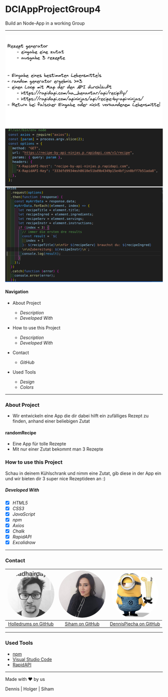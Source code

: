 # DCIAppProjectGroup4

Build an Node-App in a working Group

---

![brainstorm scrabble](./IMG/brainstorm.png)<br>
![code1](./IMG/Teil1.png)<br>
![code2](./IMG/Teil2.png)<br>

#### Navigation

- About Project
  - _Description_
  - _Developed With_
- How to use this Project
  - _Description_
  - _Developed With_
- Contact

  - _GitHub_

- Used Tools
  - _Design_
  - _Colors_

---

### About Project

- Wir entwickeln eine App die dir dabei hilft ein zufälliges Rezept zu finden, anhand einer beliebigen Zutat

#### randomRecipe

- Eine App für tolle Rezepte
- Mit nur einer Zutat bekommt man 3 Rezepte

### How to use this Project

Schau in deinem Kühlschrank und nimm eine Zutat, gib diese in der App ein und wir bieten dir 3 super nice Rezeptideen an :)

##### Developed With

- [x] _HTML5_
- [x] _CSS3_
- [x] _JavaScript_
- [x] _npm_
- [x] _Axios_
- [x] _Chalk_
- [x] _RapidAPI_
- [x] _Excalidraw_

---

### Contact<br>

| <img style = "border-radius: 50%" src= "./IMG/profilHolle.jpeg" width="150px"> | <img style = "border-radius: 50%" src= "./IMG/siham.saidi.jpg" width="150px"> | <img style = "border-radius: 50%" src= "./IMG/minion.jpg" width="150px"> |
| :----------------------------------------------------------------------------: | :---------------------------------------------------------------------------: | :----------------------------------------------------------------------: |
|       <a href= "https://github.com/holledrums">Holledrums on GitHub</a>        |         <a href= "https://github.com/sihamsaidi">Siham on GitHub</a>          |  <a href= "https://github.com/dennispiecha">DennisPiecha on GitHub</a>   |

---

### Used Tools

- [npm](https://www.npmjs.com/)
- [Visual Studio Code](https://code.visualstudio.com/)
- [RapidAPI](https://rapidapi.com/apininjas/api/recipe-by-api-ninjas/)

---

Made with ❤️ by us

Dennis | Holger | Siham
